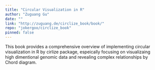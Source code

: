 ```yaml
---
title: "Circular Visualization in R"
author: "Zuguang Gu"
date: ""
link: "http://zuguang.de/circlize_book/book/"
repo: "jokergoo/circlize_book"
pinned: false
---
```


This book provides a comprehensive overview of implementing circular visualization in R by cirlize package, espeically focusing on visualizaing high dimentional genomic data and revealing complex relationships by Chord diagram.
